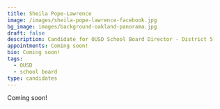 ```yaml
---
title: Sheila Pope-Lawrence
image: /images/sheila-pope-lawrence-facebook.jpg
bg_image: images/background-oakland-panorama.jpg
draft: false
description: Candidate for OUSD School Board Director - District 5
appointments: Coming soon!
bio: Coming soon!
tags:
  - OUSD
  - school board
type: candidates
---
```

Coming soon!